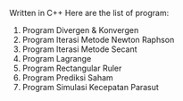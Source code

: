 Written in C++ Here are the list of program:

1. Program Divergen & Konvergen
2. Program Iterasi Metode Newton Raphson
3. Program Iterasi Metode Secant
4. Program Lagrange
5. Program Rectangular Ruler
6. Program Prediksi Saham
7. Program Simulasi Kecepatan Parasut
